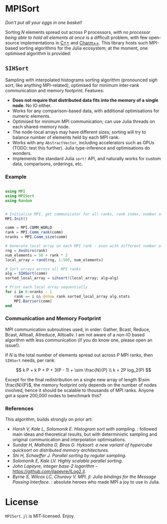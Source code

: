 # MPISort
_Don't put all your eggs in one basket!_

Sorting $N$ elements spread out across $P$ processors, _with no processor being able to hold all elements at once_ is a difficult problem, with few open-source implementations in [C++](https://github.com/hsundar/usort) and [Charm++](https://github.com/vipulharsh/HSS). This library hosts such MPI-based sorting algorithms for the Julia ecosystem; at the moment, one optimised algorithm is provided:


## `SIHSort`

Sampling with interpolated histograms sorting algorithm (pronounced _sigh_ sort, like anything
MPI-related), optimised for minimum inter-rank communication and memory footprint. Features:

- **Does not require that distributed data fits into the memory of a single node**. No IO either.
- Works for any comparison-based data, with additional optimisations for numeric elements.
- Optimised for minimum MPI communication; can use Julia threads on each shared-memory node.
- The node-local arrays may have different sizes; sorting will try to balance number of elements held by each MPI rank.
- Works with any `AbstractVector`, including accelerators such as GPUs (TODO: test this further). Julia type-inference and optimisations do wonders.
- Implements the standard Julia `sort!` API, and naturally works for custom data, comparisons, orderings, etc.


### Example

```julia

using MPI
using MPISort
using Random


# Initialise MPI, get communicator for all ranks, rank index, number of ranks
MPI.Init()

comm = MPI.COMM_WORLD
rank = MPI.Comm_rank(comm)
nranks = MPI.Comm_size(comm)

# Generate local array on each MPI rank - even with different number of elements
rng = Xoshiro(rank)
num_elements = 50 + rank * 2
local_array = rand(rng, 1:500, num_elements)

# Sort arrays across all MPI ranks
alg = SIHSort(comm)
sorted_local_array = sihsort!(local_array; alg=alg)

# Print each local array sequentially
for i in 0:nranks - 1
    rank == i && @show rank sorted_local_array alg.stats
    MPI.Barrier(comm)
end

```


### Communication and Memory Footprint

MPI communication subroutines used, in order: Gather, Bcast, Reduce, Bcast, Alltoall, Allreduce, Alltoallv. I am not aware of a non-IO based algorithm with less communication (if you do know one, please open an issue!).

If $N$ is the total number of elements spread out across $P$ MPI ranks, then `SIHSort` needs, per rank:

$$ k P + k P + P + 3(P - 1) + \sim \frac{N}{P} \\ k = 2P log_2(P) $$

Except for the final redistribution on a single new array of length $\sim \frac{N}{P}$, the memory footprint only depends on the number of nodes involved, hence it should be scalable to thousands of MPI ranks. Anyone got a spare 200,000 nodes to benchmark this?


### References

This algorithm, builds strongly on prior art:

- _Harsh V, Kale L, Solomonik E. Histogram sort with sampling._ : followed main ideas and theoretical results, but with deterministic sampling and original communication and interpolation optimisations.
- _Sundar H, Malhotra D, Biros G. Hyksort: a new variant of hypercube quicksort on distributed memory architectures._
- _Shi H, Schaeffer J. Parallel sorting by regular sampling._
- _Solomonik E, Kale LV. Highly scalable parallel sorting._
- _John Lapeyre, integer base-2 logarithm_ - https://github.com/jlapeyre/ILog2.jl.
- _Byrne S, Wilcox LC, Churavy V. MPI. jl: Julia bindings for the Message Passing Interface._ : absolute heroes who made MPI a joy to use in Julia.


# License

`MPISort.jl` is MIT-licensed. Enjoy.
